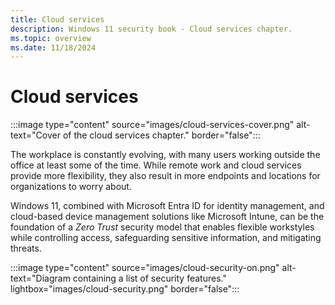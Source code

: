 ```yaml
---
title: Cloud services
description: Windows 11 security book - Cloud services chapter.
ms.topic: overview
ms.date: 11/18/2024
---
```


# Cloud services

:::image type="content" source="images/cloud-services-cover.png" alt-text="Cover of the cloud services chapter." border="false":::

The workplace is constantly evolving, with many users working outside the office at least some of the time. While remote work and cloud services provide more flexibility, they also result in more endpoints and locations for organizations to worry about.

Windows 11, combined with Microsoft Entra ID for identity management, and cloud-based device management solutions like Microsoft Intune, can be the foundation of a *Zero Trust* security model that enables flexible workstyles while controlling access, safeguarding sensitive information, and mitigating threats.

:::image type="content" source="images/cloud-security-on.png" alt-text="Diagram containing a list of security features." lightbox="images/cloud-security.png" border="false":::
